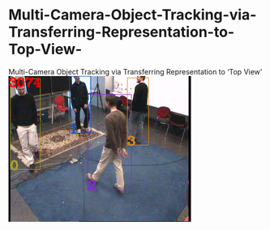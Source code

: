 # Multi-Camera-Object-Tracking-via-Transferring-Representation-to-Top-View-
Multi-Camera Object Tracking via Transferring Representation to ‘Top View’
![image](pca_visualize/5_0.png?raw=true "Optional Title") 
